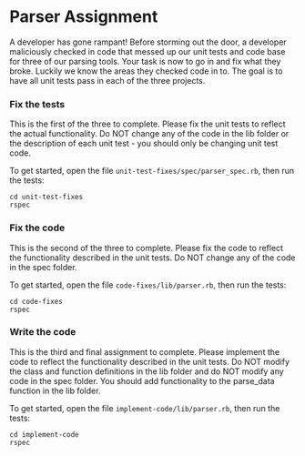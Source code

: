 # Parser Assignment
A developer has gone rampant! Before storming out the door, a developer maliciously checked in code that messed up our unit tests and code base for three of our parsing tools. Your task is now to go in and fix what they broke. Luckily we know the areas they checked code in to. The goal is to have all unit tests pass in each of the three projects.

### Fix the tests
This is the first of the three to complete. Please fix the unit tests to reflect the actual functionality. Do NOT change any of the code in the lib folder or the description of each unit test - you should only be changing unit test code.

To get started, open the file `unit-test-fixes/spec/parser_spec.rb`, then run the tests:
```
cd unit-test-fixes
rspec
```

### Fix the code
This is the second of the three to complete. Please fix the code to reflect the functionality described in the unit tests. Do NOT change any of the code in the spec folder.

To get started, open the file `code-fixes/lib/parser.rb`, then run the tests:
```
cd code-fixes
rspec
```

### Write the code
This is the third and final assignment to complete. Please implement the code to reflect the functionality described in the unit tests. Do NOT modify the class and function definitions in the lib folder and do NOT modify any code in the spec folder. You should add functionality to the parse_data function in the lib folder.

To get started, open the file `implement-code/lib/parser.rb`, then run the tests:
```
cd implement-code
rspec
```
